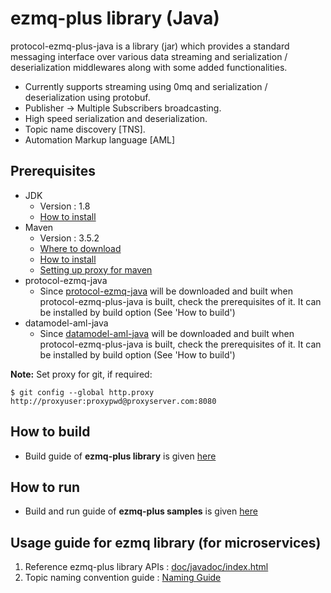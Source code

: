 # ezmq-plus library (Java)

protocol-ezmq-plus-java is a library (jar) which provides a standard messaging interface over various data streaming
and serialization / deserialization middlewares along with some added functionalities.</br>
  - Currently supports streaming using 0mq and serialization / deserialization using protobuf.
  - Publisher -> Multiple Subscribers broadcasting.
  - High speed serialization and deserialization.
  - Topic name discovery [TNS]. 
  - Automation Markup language [AML]


## Prerequisites ##
- JDK
  - Version : 1.8
  - [How to install](https://docs.oracle.com/javase/8/docs/technotes/guides/install/linux_jdk.html)
- Maven
  - Version : 3.5.2
  - [Where to download](https://maven.apache.org/download.cgi)
  - [How to install](https://maven.apache.org/install.html)
  - [Setting up proxy for maven](https://maven.apache.org/guides/mini/guide-proxies.html)
- protocol-ezmq-java
  - Since [protocol-ezmq-java](https://github.com/edgexfoundry-holding/protocol-ezmq-java) will be downloaded and built when protocol-ezmq-plus-java is built, check the prerequisites of it. It can be installed by build option (See 'How to build')
- datamodel-aml-java
  - Since [datamodel-aml-java](https://github.com/edgexfoundry-holding/datamodel-aml-java) will be downloaded and built when protocol-ezmq-plus-java is built, check the prerequisites of it. It can be installed by build option (See 'How to build')
 
 **Note:** Set proxy for git, if required:
 ```shell
 $ git config --global http.proxy http://proxyuser:proxypwd@proxyserver.com:8080
 ```


## How to build ##
  - Build guide of **ezmq-plus library** is given [here](./ezmqx/README.md)


## How to run ##
  - Build and run guide of **ezmq-plus samples** is given [here](./samples/README.md)

## Usage guide for ezmq library (for microservices)

1. Reference ezmq-plus library APIs : [doc/javadoc/index.html](doc/javadoc/index.html)
2. Topic naming convention guide : [Naming Guide](https://github.com/mgjeong/protocol-ezmq-plus-cpp/blob/master/TOPIC_NAMING_CONVENTION.md)
